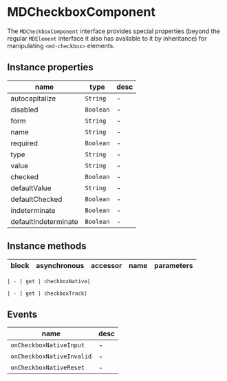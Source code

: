 # MDCheckboxComponent
The `MDCheckboxComponent` interface provides special properties (beyond the regular `MDElement` interface it also has available to it by inheritance) for manipulating `<md-checkbox>` elements.

## Instance properties

name|type|desc
---|---|---
autocapitalize|`String`|-
disabled|`Boolean`|-
form|`String`|-
name|`String`|-
required|`Boolean`|-
type|`String`|-
value|`String`|-
checked|`Boolean`|-
defaultValue|`String`|-
defaultChecked|`Boolean`|-
indeterminate|`Boolean`|-
defaultIndeterminate|`Boolean`|-

## Instance methods

block| asynchronous | accessor| name| parameters
---| --- | ---| ---| ---

    | - | get | checkboxNative| 

    | - | get | checkboxTrack| 

## Events

name|desc
---|---
`onCheckboxNativeInput`|-
`onCheckboxNativeInvalid`|-
`onCheckboxNativeReset`|-
